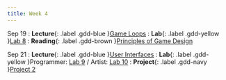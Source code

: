 ```yaml
---
title: Week 4
---
```


Sep 19
: **Lecture**{: .label .gdd-blue }[Game Loops]
: **Lab**{: .label .gdd-yellow }[Lab 8]
: **Reading**{: .label .gdd-brown }[Principles of Game Design]

Sep 21
: **Lecture**{: .label .gdd-blue }[User Interfaces]
: **Lab**{: .label .gdd-yellow }Programmer: [Lab 9] / Artist: [Lab 10]
: **Project**{: .label .gdd-navy }[Project 2]

[Game Loops]: https://docs.google.com/presentation/d/1qcTa4jcy2h4TDrAmTcn3kdV2d9X7bCNTXoa4HdQ8ziM/edit?usp=drive_link
[User Interfaces]: https://docs.google.com/presentation/d/1mf9k3ZQxBLTRq01irq64hlTZB0PXb0cuQIRxhm1_4KU/edit?usp=drive_link

[Lab 8]: ./../pages/labs/lab8/lab8
[Lab 9]: ./../pages/labs/lab9/lab9
[Lab 10]: ./../pages/labs/lab10/lab10

[Project 2]: ./../pages/projects/project2/project2

[Principles of Game Design]: https://www.gamasutra.com/view/feature/132341/the_13_basic_principles_of_.php?page=2 